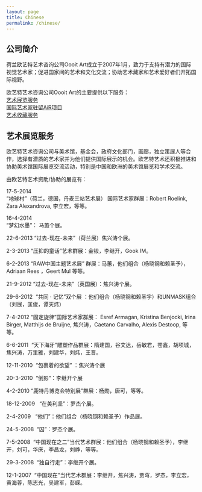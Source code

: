 ```yaml
---
layout: page
title: Chinese
permalink: /chinese/
---
```


公司简介
-------

荷兰欧艺特艺术咨询公司Oooit Art成立于2007年1月，致力于支持有潜力的国际视觉艺术家；促进国家间的艺术和文化交流；协助艺术藏家和艺术爱好者们开拓国际视野。

欧艺特艺术咨询公司Oooit Art的主要提供以下服务：  
[艺术展览服务](#艺术展览服务)  
[国际艺术家驻留AiR项目](#国际艺术家驻留AiR项目)  
[艺术收藏服务](#艺术收藏服务)  

<a id="艺术展览服务" />

艺术展览服务
----------

欧艺特艺术咨询公司与美术馆，基金会，政府文化部门，画廊，独立策展人等合作，选择有潜质的艺术家并为他们提供国际展示的机会。欧艺特艺术还积极推进和协助美术馆国际展览交流活动，特别是中国和欧洲的美术馆展览和学术交流。  

由欧艺特艺术资助/协助的展览有：

17-5-2014  
“地球村”（荷兰，德国，丹麦三站艺术展） 国际艺术家群展：Robert Roelink, Zara Alexandrova, 李立宏，等等。

16-4-2014  
“梦幻水墨”： 马蕙个展。

22-6-2013 “过去-现在-未来”（荷兰展）焦兴涛个展。

2-3-2013 “压抑的童话”艺术群展：金钕，李继开，Gook IM。

6-2-2013 “RAW中国主题艺术展” 群展：马蕙，他们组合（杨晓钢和赖圣予），   Adriaan Rees ，Geert Mul 等等。

21-9-2012 “过去-现在-未来”（英国展）：焦兴涛个展。

29-6-2012  “共同 · 记忆”双个展 ：他们组合（杨晓钢和赖圣宇）和UNMASK组合（刘展，匡俊，谭天炜）

7-4-2012 “固定旋律”国际艺术家群展： Esref Armagan, Kristina Benjocki, Irina Birger, Matthijs de Bruijne, 焦兴涛，Caetano Carvalho, Alexis Destoop, 等等。

6-6-2011  “天下海牙”雕塑作品群展：隋建国，谷文达，岳敏君，苍鑫，胡项城，焦兴涛，万里雅，刘建华，刘炜，王晋。

12-11-2010  “包裹着的欲望” ：焦兴涛个展

20-3-2010  “倒影”：李继开个展

4-2-2010  “鹿特丹博览会特别展”群展：杨勋，唐可，等等。

18-12-2009   “在美利坚”：罗杰个展。

2-4-2009   “他们”：他们组合（杨晓钢和赖圣予）作品展。

24-5-2008  “囚”：罗杰个展。

7-5-2008  “中国现在之二”当代艺术群展：他们组合（杨晓钢和赖圣予），李继开，刘可，华庆，李昌龙，刘峥，等等。

29-3-2008  “独自行走”：李继开个展。

12-1-2007  “中国现在”当代艺术群展：李继开，焦兴涛，贾穹，罗杰，李立宏，黄海蓉，陈志光，吴建军，彭嵘。
